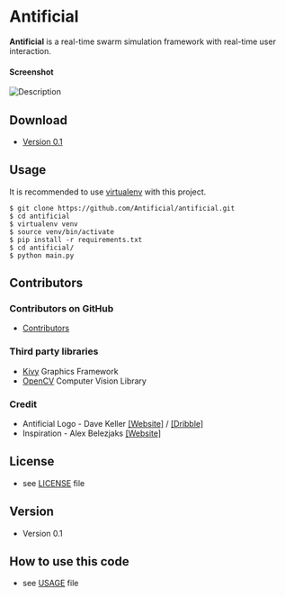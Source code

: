 Antificial
======
**Antificial** is a real-time swarm simulation framework with real-time user interaction.

#### Screenshot
![Description](https://github.com/Antificial/antificial/blob/master/title.png "Description")

## Download
* [Version 0.1](https://github.com/Antificial/antificial/archive/master.zip)

## Usage
It is recommended to use [virtualenv](https://pypi.python.org/pypi/virtualenv) with this project.
```
$ git clone https://github.com/Antificial/antificial.git
$ cd antificial
$ virtualenv venv
$ source venv/bin/activate
$ pip install -r requirements.txt
$ cd antificial/
$ python main.py
```

## Contributors

### Contributors on GitHub
* [Contributors](https://github.com/Antificial/antificial/graphs/contributors)

### Third party libraries
* [Kivy](https://kivy.org) Graphics Framework
* [OpenCV](http://opencv.org) Computer Vision Library

### Credit
* Antificial Logo - Dave Keller [[Website]](http://www.davedesignsstuff.com) / [[Dribble]](https://dribbble.com/dabious)
* Inspiration - Alex Belezjaks [[Website]](http://alexbelezjaks.com/works/ant-colony-simulation)

## License
* see [LICENSE](https://github.com/Antificial/antificial/blob/master/LICENSE) file

## Version
* Version 0.1

## How to use this code
* see [USAGE](https://github.com/Antificial/antificial/blob/master/USAGE.md) file
